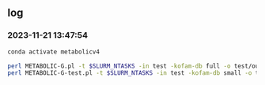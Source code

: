 ## log
### 2023-11-21 13:47:54
```bash
conda activate metabolicv4

perl METABOLIC-G.pl -t $SLURM_NTASKS -in test -kofam-db full -o test/out
perl METABOLIC-G-test.pl -t $SLURM_NTASKS -in test -kofam-db small -o test/out_compare
```
